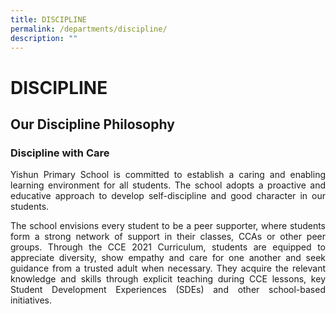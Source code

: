 ```yaml
---
title: DISCIPLINE
permalink: /departments/discipline/
description: ""
---
```

# DISCIPLINE

## **Our Discipline Philosophy**

### Discipline with Care

<p style="text-align: justify;">Yishun Primary School is committed to establish a caring and enabling learning environment for all students. The school adopts a proactive and educative approach to develop self-discipline and good character in our students.  </p>

<p style="text-align: justify;">The school envisions every student to be a peer supporter, where students form a strong network of support in their classes, CCAs or other peer groups. Through the CCE 2021 Curriculum, students are equipped to appreciate diversity, show empathy and care for one another and seek guidance from a trusted adult when necessary. They acquire the relevant knowledge and skills through explicit teaching during CCE lessons, key Student Development Experiences (SDEs) and other school-based initiatives.</p>